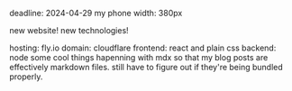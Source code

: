 deadline: 2024-04-29
my phone width: 380px

new website! new technologies!

hosting: fly.io 
domain: cloudflare 
frontend: react and plain css 
backend: node 
some cool things hapenning with mdx so that my blog posts are effectively markdown
files. still have to figure out if they're being bundled properly.
